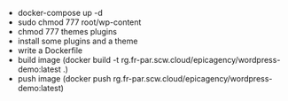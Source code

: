 - docker-compose up -d
- sudo chmod 777 root/wp-content
- chmod 777 themes plugins
- install some plugins and a theme
- write a Dockerfile
- build image (docker build -t rg.fr-par.scw.cloud/epicagency/wordpress-demo:latest .)
- push image (docker push rg.fr-par.scw.cloud/epicagency/wordpress-demo:latest)
